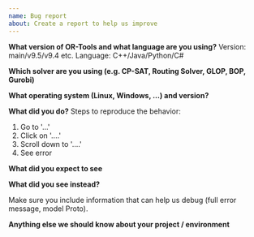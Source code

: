 ```yaml
---
name: Bug report
about: Create a report to help us improve
---
```



**What version of OR-Tools and what language are you using?**
Version: main/v9.5/v9.4 etc.
Language: C++/Java/Python/C#

**Which solver are you using (e.g. CP-SAT, Routing Solver, GLOP, BOP, Gurobi)**

**What operating system (Linux, Windows, ...) and version?**

**What did you do?**
Steps to reproduce the behavior:
1. Go to '...'
2. Click on '....'
3. Scroll down to '....'
4. See error

**What did you expect to see**

**What did you see instead?**

Make sure you include information that can help us debug (full error message, model Proto).

**Anything else we should know about your project / environment**
